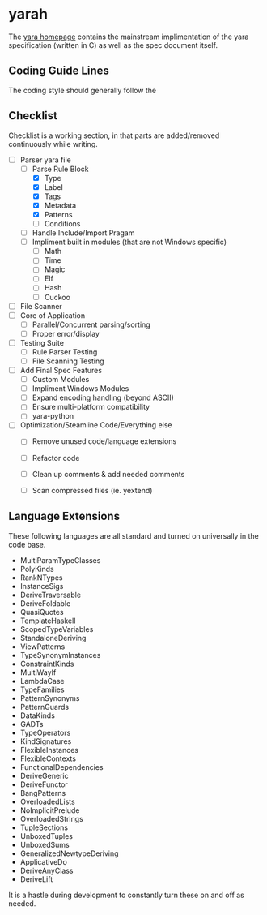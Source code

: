 # yarah

The [yara homepage](https://virustotal.github.io/yara/) contains the mainstream implimentation of the yara specification (written in C) as well as the spec document itself.

## Coding Guide Lines

The coding style should generally follow the

## Checklist

Checklist is a working section, in that parts are added/removed continuously while writing.


- [ ] Parser yara file
  - [ ] Parse Rule Block
    - [X] Type
    - [X] Label
    - [X] Tags
    - [X] Metadata
    - [X] Patterns
    - [ ] Conditions
  - [ ] Handle Include/Import Pragam
  - [ ] Impliment built in modules (that are not Windows specific)
    - [ ] Math
    - [ ] Time
    - [ ] Magic
    - [ ] Elf 
    - [ ] Hash
    - [ ] Cuckoo
- [ ] File Scanner
- [ ] Core of Application
  - [ ] Parallel/Concurrent parsing/sorting
  - [ ] Proper error/display
- [ ] Testing Suite
  - [ ] Rule Parser Testing
  - [ ] File Scanning Testing
- [ ] Add Final Spec Features
  - [ ] Custom Modules
  - [ ] Impliment Windows Modules
  - [ ] Expand encoding handling (beyond ASCII)
  - [ ] Ensure multi-platform compatibility
  - [ ] yara-python
- [ ] Optimization/Steamline Code/Everything else
  - [ ] Remove unused code/language extensions
  - [ ] Refactor code
  - [ ] Clean up comments & add needed comments
  - [ ] Scan compressed files (ie. yextend)


## Language Extensions

These following languages are all standard and turned on universally in the code base.
- MultiParamTypeClasses
- PolyKinds
- RankNTypes
- InstanceSigs
- DeriveTraversable
- DeriveFoldable
- QuasiQuotes
- TemplateHaskell
- ScopedTypeVariables
- StandaloneDeriving
- ViewPatterns
- TypeSynonymInstances
- ConstraintKinds
- MultiWayIf
- LambdaCase
- TypeFamilies
- PatternSynonyms
- PatternGuards
- DataKinds
- GADTs
- TypeOperators
- KindSignatures
- FlexibleInstances
- FlexibleContexts
- FunctionalDependencies
- DeriveGeneric
- DeriveFunctor
- BangPatterns
- OverloadedLists
- NoImplicitPrelude
- OverloadedStrings
- TupleSections
- UnboxedTuples
- UnboxedSums
- GeneralizedNewtypeDeriving
- ApplicativeDo
- DeriveAnyClass
- DeriveLift

It is a hastle during development to constantly turn these on and off as needed. 

